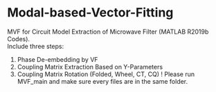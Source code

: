 # Modal-based-Vector-Fitting
MVF for Circuit Model Extraction of Microwave Filter (MATLAB R2019b Codes).  
Include three steps: 
1. Phase De-embedding by VF
2. Coupling Matrix Extraction Based on Y-Parameters
3. Coupling Matrix Rotation (Folded, Wheel, CT, CQ)  ! Please run MVF_main and make sure every files are in the same folder.
